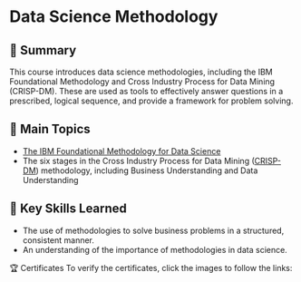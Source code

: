 # Data Science Methodology

## 📄 Summary
This course introduces data science methodologies, including the IBM Foundational Methodology and Cross Industry Process for Data Mining (CRISP-DM). These are used as tools to effectively answer questions in a prescribed, logical sequence, and provide a framework for problem solving.

## 📑 Main Topics
* [The IBM Foundational Methodology for Data Science](https://github.com/mauritsvzb/IBM-Data-Science-Professional-Certificate/blob/main/03.%20Data%20Science%20Methodology/Foundational%20Methodology.ipynb)
* The six stages in the Cross Industry Process for Data Mining ([CRISP-DM](https://github.com/mauritsvzb/IBM-Data-Science-Professional-Certificate/blob/main/03.%20Data%20Science%20Methodology/CRISP-DM.ipynb)) methodology, including Business Understanding and Data Understanding

## 🔑 Key Skills Learned
* The use of methodologies to solve business problems in a structured, consistent manner.
* An understanding of the importance of methodologies in data science.

🏆 Certificates
To verify the certificates, click the images to follow the links:


